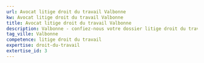 ```yaml
---
url: Avocat litige droit du travail Valbonne
kw: Avocat litige droit du travail Valbonne
title: Avocat litige droit du travail Valbonne
description: Valbonne - confiez-nous votre dossier litige droit du travail
tag_ville: Valbonne
competence: litige droit du travail
expertise: droit-du-travail
extertise_id: 3
---
```

